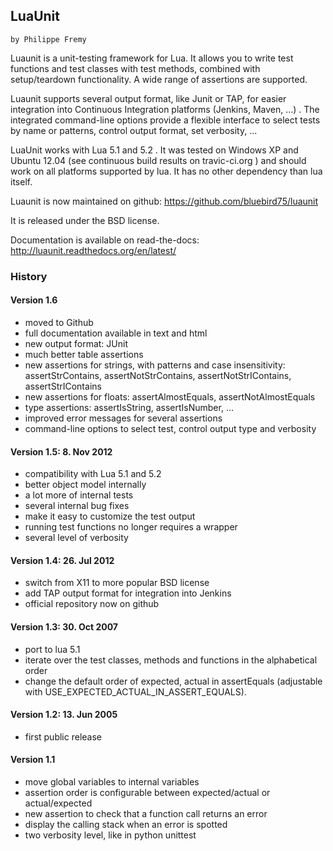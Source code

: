 ## LuaUnit  
	by Philippe Fremy
 
Luaunit is a unit-testing framework for Lua. It allows you 
to write test functions and test classes with test methods, combined with 
setup/teardown functionality. A wide range of assertions are supported.

Luaunit supports several output format, like Junit or TAP, for easier integration
into Continuous Integration platforms (Jenkins, Maven, ...) . The integrated command-line 
options provide a flexible interface to select tests by name or patterns, control output 
format, set verbosity, ...

LuaUnit works with Lua 5.1 and 5.2 . It was tested on Windows XP and Ubuntu 12.04 (see 
continuous build results on travic-ci.org ) and should work on all platforms supported by lua.
It has no other dependency than lua itself. 

Luaunit is now maintained on github:
https://github.com/bluebird75/luaunit

It is released under the BSD license.

Documentation is available on read-the-docs: http://luaunit.readthedocs.org/en/latest/

### History 

#### Version 1.6

- moved to Github
- full documentation available in text and html
- new output format: JUnit
- much better table assertions
- new assertions for strings, with patterns and case insensitivity: assertStrContains, 
  assertNotStrContains, assertNotStrIContains, assertStrIContains
- new assertions for floats: assertAlmostEquals, assertNotAlmostEquals
- type assertions: assertIsString, assertIsNumber, ...
- improved error messages for several assertions
- command-line options to select test, control output type and verbosity


#### Version 1.5: 8. Nov 2012
- compatibility with Lua 5.1 and 5.2
- better object model internally
- a lot more of internal tests
- several internal bug fixes
- make it easy to customize the test output
- running test functions no longer requires a wrapper
- several level of verbosity


#### Version 1.4: 26. Jul 2012
- switch from X11 to more popular BSD license
- add TAP output format for integration into Jenkins
- official repository now on github


#### Version 1.3: 30. Oct 2007
- port to lua 5.1
- iterate over the test classes, methods and functions in the alphabetical order
- change the default order of expected, actual in assertEquals (adjustable with USE_EXPECTED_ACTUAL_IN_ASSERT_EQUALS).


#### Version 1.2: 13. Jun 2005  
- first public release


#### Version 1.1
- move global variables to internal variables
- assertion order is configurable between expected/actual or actual/expected
- new assertion to check that a function call returns an error
- display the calling stack when an error is spotted
- two verbosity level, like in python unittest

